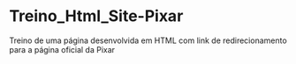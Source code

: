 # Treino_Html_Site-Pixar
Treino de uma página desenvolvida em HTML com link de redirecionamento para a página oficial da Pixar
